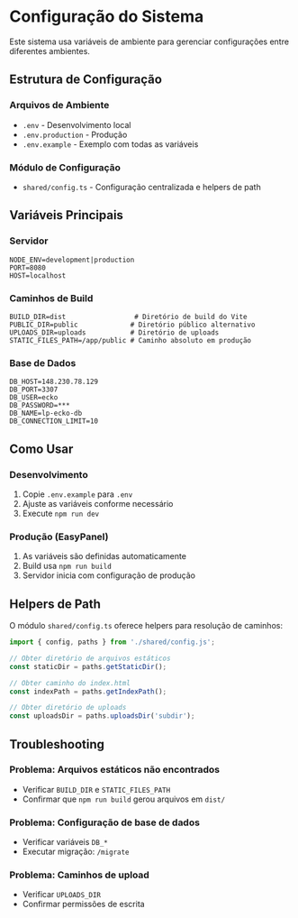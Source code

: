 # Configuração do Sistema

Este sistema usa variáveis de ambiente para gerenciar configurações entre diferentes ambientes.

## Estrutura de Configuração

### Arquivos de Ambiente
- `.env` - Desenvolvimento local
- `.env.production` - Produção
- `.env.example` - Exemplo com todas as variáveis

### Módulo de Configuração
- `shared/config.ts` - Configuração centralizada e helpers de path

## Variáveis Principais

### Servidor
```env
NODE_ENV=development|production
PORT=8080
HOST=localhost
```

### Caminhos de Build
```env
BUILD_DIR=dist                 # Diretório de build do Vite
PUBLIC_DIR=public             # Diretório público alternativo
UPLOADS_DIR=uploads           # Diretório de uploads
STATIC_FILES_PATH=/app/public # Caminho absoluto em produção
```

### Base de Dados
```env
DB_HOST=148.230.78.129
DB_PORT=3307
DB_USER=ecko
DB_PASSWORD=***
DB_NAME=lp-ecko-db
DB_CONNECTION_LIMIT=10
```

## Como Usar

### Desenvolvimento
1. Copie `.env.example` para `.env`
2. Ajuste as variáveis conforme necessário
3. Execute `npm run dev`

### Produção (EasyPanel)
1. As variáveis são definidas automaticamente
2. Build usa `npm run build`
3. Servidor inicia com configuração de produção

## Helpers de Path

O módulo `shared/config.ts` oferece helpers para resolução de caminhos:

```typescript
import { config, paths } from './shared/config.js';

// Obter diretório de arquivos estáticos
const staticDir = paths.getStaticDir();

// Obter caminho do index.html
const indexPath = paths.getIndexPath();

// Obter diretório de uploads
const uploadsDir = paths.uploadsDir('subdir');
```

## Troubleshooting

### Problema: Arquivos estáticos não encontrados
- Verificar `BUILD_DIR` e `STATIC_FILES_PATH`
- Confirmar que `npm run build` gerou arquivos em `dist/`

### Problema: Configuração de base de dados
- Verificar variáveis `DB_*`
- Executar migração: `/migrate`

### Problema: Caminhos de upload
- Verificar `UPLOADS_DIR`
- Confirmar permissões de escrita

